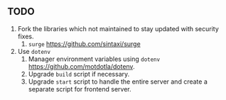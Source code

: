 ## TODO
1) Fork the libraries which not maintained to stay updated with security fixes.
	1) `surge` https://github.com/sintaxi/surge
2) Use `dotenv`
	1) Manager environment variables using `dotenv` https://github.com/motdotla/dotenv.
	2) Upgrade `build` script if necessary.
	3) Upgrade `start` script to handle the entire server and create a separate script for frontend server.
